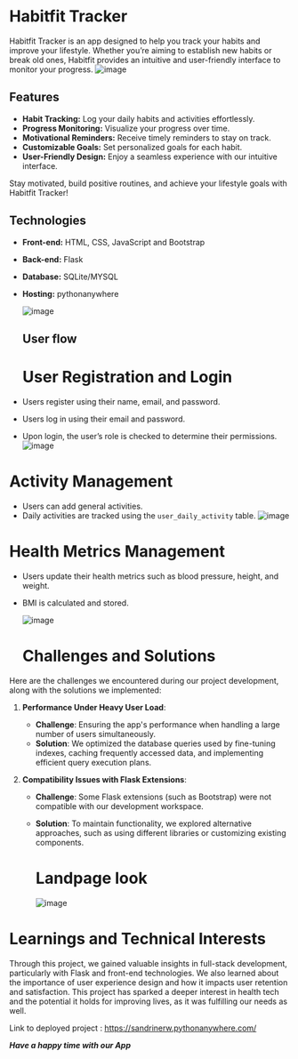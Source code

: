 # Habitfit Tracker

Habitfit Tracker is an app designed to help you track your habits and improve your lifestyle. Whether you’re aiming to establish new habits or break old ones, Habitfit provides an intuitive and user-friendly interface to monitor your progress.
![image](https://github.com/2100032578cse/Habitfit/assets/99196826/9478d5b5-eaad-4764-aeaf-b9910e6c447d)

## Features

- **Habit Tracking:** Log your daily habits and activities effortlessly.
- **Progress Monitoring:** Visualize your progress over time.
- **Motivational Reminders:** Receive timely reminders to stay on track.
- **Customizable Goals:** Set personalized goals for each habit.
- **User-Friendly Design:** Enjoy a seamless experience with our intuitive interface.

Stay motivated, build positive routines, and achieve your lifestyle goals with Habitfit Tracker!

 ## Technologies

- **Front-end:** HTML, CSS, JavaScript and Bootstrap
- **Back-end:** Flask
- **Database:** SQLite/MYSQL
- **Hosting:** pythonanywhere
  
  ![image](https://github.com/2100032578cse/Habitfit/assets/99196826/fcb46188-cce7-4db8-bec0-5babf965df45)

  ## User flow
  # User Registration and Login

- Users register using their name, email, and password.
- Users log in using their email and password.
- Upon login, the user’s role is checked to determine their permissions.
  ![image](https://github.com/2100032578cse/Habitfit/assets/99196826/ddfc7e16-c8de-42e4-9fdc-32bd0ac77c9a)


# Activity Management

- Users can add general activities.
- Daily activities are tracked using the `user_daily_activity` table.
  ![image](https://github.com/2100032578cse/Habitfit/assets/99196826/42835ba9-08c0-497a-8184-53c4ca4781df)

# Health Metrics Management



- Users update their health metrics such as blood pressure, height, and weight.
- BMI is calculated and stored.

  ![image](https://github.com/2100032578cse/Habitfit/assets/99196826/3bdb67a2-207b-4aaa-9bf9-0648179e9b57)


  # Challenges and Solutions

Here are the challenges we encountered during our project development, along with the solutions we implemented:

1. **Performance Under Heavy User Load**:
    - **Challenge**: Ensuring the app's performance when handling a large number of users simultaneously.
    - **Solution**: We optimized the database queries used by fine-tuning indexes, caching frequently accessed data, and implementing efficient query execution plans.

2. **Compatibility Issues with Flask Extensions**:
    - **Challenge**: Some Flask extensions (such as Bootstrap) were not compatible with our development workspace.
    - **Solution**: To maintain functionality, we explored alternative approaches, such as using different libraries or customizing existing components.
  
      # Landpage look
      ![image](https://github.com/2100032578cse/Habitfit/assets/99196826/e415910a-8e13-4923-8111-f28c372536a7)



  # Learnings and Technical Interests

Through this project, we gained valuable insights in full-stack development, particularly with Flask and front-end technologies.
We also learned about the importance of user experience design and how it impacts user retention and satisfaction.
This project has sparked a deeper interest in health tech and the potential it holds for improving lives, as it was fulfilling our needs as well.


Link to deployed project : https://sandrinerw.pythonanywhere.com/

**_Have a happy time with our App_**

